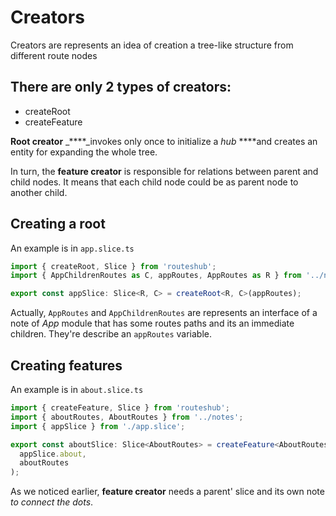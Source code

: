 # Creators

Creators are represents an idea of creation a tree-like structure from different route nodes

## **There are** only 2 types of creators:

* createRoot
* createFeature

**Root creator** _****_invokes only once to initialize a _hub_ ****and creates an entity for expanding the whole tree.

In turn, the **feature creator** is responsible for relations between parent and child nodes. It means that each child node could be as parent node to another child.

## Creating a root

An example is in `app.slice.ts`

```typescript
import { createRoot, Slice } from 'routeshub';
import { AppChildrenRoutes as C, appRoutes, AppRoutes as R } from '../notes';

export const appSlice: Slice<R, C> = createRoot<R, C>(appRoutes);
```

Actually, `AppRoutes` and `AppChildrenRoutes` are represents an interface of a note of _App_ module that has some routes paths and its an immediate children. They're describe an `appRoutes` variable.

## Creating features

An example is in `about.slice.ts`

```typescript
import { createFeature, Slice } from 'routeshub';
import { aboutRoutes, AboutRoutes } from '../notes';
import { appSlice } from './app.slice';

export const aboutSlice: Slice<AboutRoutes> = createFeature<AboutRoutes>(
  appSlice.about,
  aboutRoutes
);
```

As we noticed earlier, **feature creator** needs a parent' slice and its own note _to connect the dots_.

